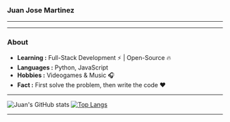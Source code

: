 ### Juan Jose Martinez 
---------------------------------------------------------------------------------------------------------------------------------------------------------------------------------

---------------------------------------------------------------------------------------------------------------------------------------------------------------------------------
### About

-  **Learning :** Full-Stack Development :zap: | Open-Source :fire:	
-  **Languages :** Python, JavaScript
-  **Hobbies :** Videogames & Music :headphones:
-  **Fact :** First solve the problem, then write the code :heart: 

---------------------------------------------------------------------------------------------------------------------------------------------------------------------------------
![Juan's GitHub stats](https://github-readme-stats.vercel.app/api?username=jmartinezgr&show_icons=true&bg_color=00000000)
[![Top Langs](https://github-readme-stats.vercel.app/api/top-langs/?username=jmartinezgr&bg_color=00000000)](https://github.com/anuraghazra/github-readme-stats)

---------------------------------------------------------------------------------------------------------------------------------------------------------------------------------
